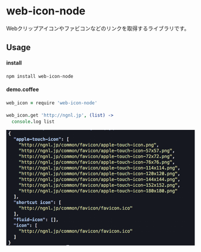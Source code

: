 # web-icon-node
Webクリップアイコンやファビコンなどのリンクを取得するライブラリです。

## Usage
#### install
``` 
npm install web-icon-node 
```

#### demo.coffee
```demo.coffee
web_icon = require 'web-icon-node'

web_icon.get 'http://ngnl.jp', (list) ->
  console.log list
```

![demo](./__sample__/demo.png)